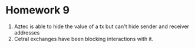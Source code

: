 # Homework 9

1. Aztec is able to hide the value of a tx but can't hide sender and receiver addresses
2. Cetral exchanges have been blocking interactions with it.
